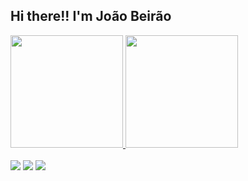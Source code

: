 ## Hi there!! I'm João Beirão
 <div>
<a href="https://github.com/joao-beirao">
  <img height="180em" weight="180em" src="https://github-readme-stats.vercel.app/api?username=joao-beirao&show_icons=true&theme=dark&include_all_commits=true&count_private=true"/>
  <img height="180em" weight="180em" src="https://github-readme-stats.vercel.app/api/top-langs/?username=joao-beirao&layout=compact&langs_count=7&theme=dark"/>
</div>
<div style="display: inline_block">
<br>
  <a href="https://instagram.com/jme_beirao" target="_blank"><img src="https://img.shields.io/badge/-Instagram-%23E4405F?style=for-the-badge&logo=instagram&logoColor=white" target="_blank"></a>
 <a href="https://www.linkedin.com/in/jo%C3%A3o-beir%C3%A3o-937195201/" target="_blank"><img src="https://img.shields.io/badge/-LinkedIn-%230077B5?style=for-the-badge&logo=linkedin&logoColor=white" target="_blank"></a> 
  <a href = "mailto: joaobeirao.2003@gmail.com"><img src="https://img.shields.io/badge/-Gmail-%23333?style=for-the-badge&logo=gmail&logoColor=white" target="_blank"></a>
 <!-- <a href="https://discord.gg/DISCORD" target="_blank"><img src="https://img.shields.io/badge/Discord-7289DA?style=for-the-badge&logo=discord&logoColor=white" target="_blank"

-->
  

 
</div>
